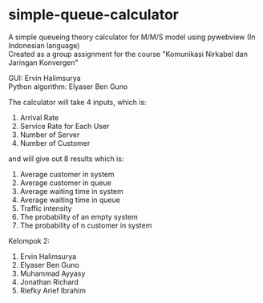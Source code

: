# simple-queue-calculator
A simple queueing theory calculator for M/M/S model using pywebview (In Indonesian language)  
Created as a group assignment for the course "Komunikasi Nirkabel dan Jaringan Konvergen"  

GUI: Ervin Halimsurya  
Python algorithm: Elyaser Ben Guno  

The calculator will take 4 inputs, which is:  
1. Arrival Rate  
2. Service Rate for Each User
3. Number of Server  
4. Number of Customer  

and will give out 8 results which is:
1. Average customer in system  
2. Average customer in queue  
3. Average waiting time in system  
4. Average waiting time in queue  
5. Traffic intensity
6. The probability of an empty system
7. The probability of n customer in system

Kelompok 2:
1. Ervin Halimsurya
2. Elyaser Ben Guno
3. Muhammad Ayyasy
4. Jonathan Richard
5. Riefky Arief Ibrahim
